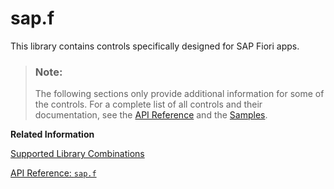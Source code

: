 <!-- loio0b455b056fcb4b2aa37085731046c1fc -->

# sap.f

This library contains controls specifically designed for SAP Fiori apps.

> ### Note:  
> The following sections only provide additional information for some of the controls. For a complete list of all controls and their documentation, see the [API Reference](https://ui5.sap.com/#/api) and the [Samples](https://ui5.sap.com/#/controls). 

**Related Information**  


[Supported Library Combinations](../02_Read-Me-First/supported-library-combinations-363cd16.md "SAPUI5 provides a set of JavaScript and CSS libraries, which can be combined in an application using the combinations that are supported.")

[API Reference: `sap.f`](https://ui5.sap.com/#/api/sap.f)

